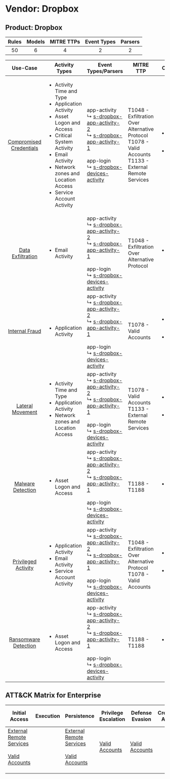 Vendor: Dropbox
===============
Product: Dropbox
----------------
| Rules | Models | MITRE TTPs | Event Types | Parsers |
|:-----:|:------:|:----------:|:-----------:|:-------:|
|  50   |   6    |     4      |      2      |    2    |

|                                  Use-Case                                  | Activity Types                                                                                                                                                                                                                           | Event Types/Parsers                                                                                                                                                                                                                                                                                 | MITRE TTP                                                                                                        | Content                                                                                                             |
|:--------------------------------------------------------------------------:| ---------------------------------------------------------------------------------------------------------------------------------------------------------------------------------------------------------------------------------------- | --------------------------------------------------------------------------------------------------------------------------------------------------------------------------------------------------------------------------------------------------------------------------------------------------- | ---------------------------------------------------------------------------------------------------------------- | ------------------------------------------------------------------------------------------------------------------- |
| [Compromised Credentials](../../../UseCases/uc_compromised_credentials.md) | <ul><li>Activity Time  and Type</li><li>Application Activity</li><li>Asset Logon and Access</li><li>Critical System Activity</li><li>Email Activity</li><li>Network zones and Location Access</li><li>Service Account Activity</li></ul> |  app-activity<br> ↳ [s-dropbox-app-activity-2](Parsers/parserContent_s-dropbox-app-activity-2.md)<br> ↳ [s-dropbox-app-activity-1](Parsers/parserContent_s-dropbox-app-activity-1.md)<br><br> app-login<br> ↳ [s-dropbox-devices-activity](Parsers/parserContent_s-dropbox-devices-activity.md)<br> | T1048 - Exfiltration Over Alternative Protocol<br>T1078 - Valid Accounts<br>T1133 - External Remote Services<br> | [<ul><li>39 Rules</li></ul><ul><li>5 Models</li></ul>](Rules_Models/r_m_dropbox_dropbox_Compromised_Credentials.md) |
|       [Data Exfiltration](../../../UseCases/uc_data_exfiltration.md)       | <ul><li>Email Activity</li></ul>                                                                                                                                                                                                         |  app-activity<br> ↳ [s-dropbox-app-activity-2](Parsers/parserContent_s-dropbox-app-activity-2.md)<br> ↳ [s-dropbox-app-activity-1](Parsers/parserContent_s-dropbox-app-activity-1.md)<br><br> app-login<br> ↳ [s-dropbox-devices-activity](Parsers/parserContent_s-dropbox-devices-activity.md)<br> | T1048 - Exfiltration Over Alternative Protocol<br>                                                               | [<ul><li>3 Rules</li></ul>](Rules_Models/r_m_dropbox_dropbox_Data_Exfiltration.md)                                  |
|          [Internal Fraud](../../../UseCases/uc_internal_fraud.md)          | <ul><li>Application Activity</li></ul>                                                                                                                                                                                                   |  app-activity<br> ↳ [s-dropbox-app-activity-2](Parsers/parserContent_s-dropbox-app-activity-2.md)<br> ↳ [s-dropbox-app-activity-1](Parsers/parserContent_s-dropbox-app-activity-1.md)<br><br> app-login<br> ↳ [s-dropbox-devices-activity](Parsers/parserContent_s-dropbox-devices-activity.md)<br> | T1078 - Valid Accounts<br>                                                                                       | [<ul><li>13 Rules</li></ul><ul><li>1 Models</li></ul>](Rules_Models/r_m_dropbox_dropbox_Internal_Fraud.md)          |
|        [Lateral Movement](../../../UseCases/uc_lateral_movement.md)        | <ul><li>Activity Time  and Type</li><li>Application Activity</li><li>Network zones and Location Access</li></ul>                                                                                                                         |  app-activity<br> ↳ [s-dropbox-app-activity-2](Parsers/parserContent_s-dropbox-app-activity-2.md)<br> ↳ [s-dropbox-app-activity-1](Parsers/parserContent_s-dropbox-app-activity-1.md)<br><br> app-login<br> ↳ [s-dropbox-devices-activity](Parsers/parserContent_s-dropbox-devices-activity.md)<br> | T1078 - Valid Accounts<br>T1133 - External Remote Services<br>                                                   | [<ul><li>6 Rules</li></ul><ul><li>1 Models</li></ul>](Rules_Models/r_m_dropbox_dropbox_Lateral_Movement.md)         |
|       [Malware Detection](../../../UseCases/uc_malware_detection.md)       | <ul><li>Asset Logon and Access</li></ul>                                                                                                                                                                                                 |  app-activity<br> ↳ [s-dropbox-app-activity-2](Parsers/parserContent_s-dropbox-app-activity-2.md)<br> ↳ [s-dropbox-app-activity-1](Parsers/parserContent_s-dropbox-app-activity-1.md)<br><br> app-login<br> ↳ [s-dropbox-devices-activity](Parsers/parserContent_s-dropbox-devices-activity.md)<br> | T1188 - T1188<br>                                                                                                | [<ul><li>3 Rules</li></ul>](Rules_Models/r_m_dropbox_dropbox_Malware_Detection.md)                                  |
|     [Privileged Activity](../../../UseCases/uc_privileged_activity.md)     | <ul><li>Application Activity</li><li>Email Activity</li><li>Service Account Activity</li></ul>                                                                                                                                           |  app-activity<br> ↳ [s-dropbox-app-activity-2](Parsers/parserContent_s-dropbox-app-activity-2.md)<br> ↳ [s-dropbox-app-activity-1](Parsers/parserContent_s-dropbox-app-activity-1.md)<br><br> app-login<br> ↳ [s-dropbox-devices-activity](Parsers/parserContent_s-dropbox-devices-activity.md)<br> | T1048 - Exfiltration Over Alternative Protocol<br>T1078 - Valid Accounts<br>                                     | [<ul><li>5 Rules</li></ul><ul><li>1 Models</li></ul>](Rules_Models/r_m_dropbox_dropbox_Privileged_Activity.md)      |
|    [Ransomware Detection](../../../UseCases/uc_ransomware_detection.md)    | <ul><li>Asset Logon and Access</li></ul>                                                                                                                                                                                                 |  app-activity<br> ↳ [s-dropbox-app-activity-2](Parsers/parserContent_s-dropbox-app-activity-2.md)<br> ↳ [s-dropbox-app-activity-1](Parsers/parserContent_s-dropbox-app-activity-1.md)<br><br> app-login<br> ↳ [s-dropbox-devices-activity](Parsers/parserContent_s-dropbox-devices-activity.md)<br> | T1188 - T1188<br>                                                                                                | [<ul><li>3 Rules</li></ul>](Rules_Models/r_m_dropbox_dropbox_Ransomware_Detection.md)                               |

ATT&CK Matrix for Enterprise
----------------------------
| Initial Access                                                                                                                                   | Execution | Persistence                                                                                                                                      | Privilege Escalation                                                | Defense Evasion                                                     | Credential Access | Discovery | Lateral Movement | Collection | Command and Control | Exfiltration                                                                                | Impact |
| ------------------------------------------------------------------------------------------------------------------------------------------------ | --------- | ------------------------------------------------------------------------------------------------------------------------------------------------ | ------------------------------------------------------------------- | ------------------------------------------------------------------- | ----------------- | --------- | ---------------- | ---------- | ------------------- | ------------------------------------------------------------------------------------------- | ------ |
| [External Remote Services](https://attack.mitre.org/techniques/T1133)<br><br>[Valid Accounts](https://attack.mitre.org/techniques/T1078)<br><br> |           | [External Remote Services](https://attack.mitre.org/techniques/T1133)<br><br>[Valid Accounts](https://attack.mitre.org/techniques/T1078)<br><br> | [Valid Accounts](https://attack.mitre.org/techniques/T1078)<br><br> | [Valid Accounts](https://attack.mitre.org/techniques/T1078)<br><br> |                   |           |                  |            |                     | [Exfiltration Over Alternative Protocol](https://attack.mitre.org/techniques/T1048)<br><br> |        |